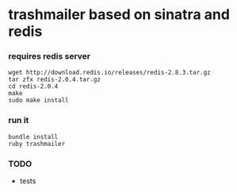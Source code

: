 # trashmailer based on sinatra and redis 

### requires redis server

```
wget http://download.redis.io/releases/redis-2.8.3.tar.gz 
tar zfx redis-2.0.4.tar.gz  
cd redis-2.0.4  
make  
sudo make install
```

### run it

```
bundle install
ruby trashmailer
```

### TODO
- tests
